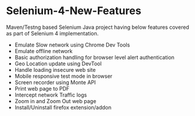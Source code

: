 # Selenium-4-New-Features

Maven/Testng based Selenium Java project having below features covered as part of Selenium 4 implementation.

- Emulate Slow network using Chrome Dev Tools
- Emulate offline network
- Basic authorization handling for browser level alert authentication
- Geo Location update using DevTool
- Handle loading insecure web site
- Mobile responsive test mode in browser
- Screen recorder using Monte API
- Print web page to PDF
- Intercept network Traffic logs
- Zoom in and Zoom Out web page
- Install/Uninstall firefox extension/addon
